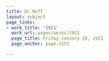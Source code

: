 ```yaml
---
title: Dr Neff
layout: subject
page_links:
- work_title: '1921'
  work_url: pages/works/1921
  page_title: Friday January 28, 1921
  page_anchor: page-1153

---
```

